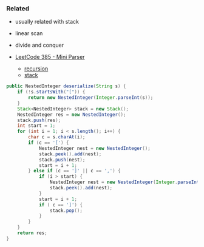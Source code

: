 ### Related
- usually related with stack
- linear scan
- divide and conquer

- [LeetCode 385 - Mini Parser](http://www.voidcn.com/article/p-bbkeyzij-bpk.html)
  - [recursion](https://leetcode.com/problems/mini-parser/discuss/86083/Short-Java-recursive-solution)
  - [stack](http://www.voidcn.com/article/p-bbkeyzij-bpk.html)
```java
public NestedInteger deserialize(String s) {
    if (!s.startsWith("[")) {
        return new NestedInteger(Integer.parseInt(s));
    }
    Stack<NestedInteger> stack = new Stack();
    NestedInteger res = new NestedInteger();
    stack.push(res);
    int start = 1;
    for (int i = 1; i < s.length(); i++) {
        char c = s.charAt(i);
        if (c == '[') {
            NestedInteger nest = new NestedInteger();
            stack.peek().add(nest);
            stack.push(nest);
            start = i + 1;
        } else if (c == ']' || c == ',') {
            if (i > start) {
                NestedInteger nest = new NestedInteger(Integer.parseInt(s.substring(start, i)));
                stack.peek().add(nest);
            }
            start = i + 1;
            if ( c == ']') {
                stack.pop();
            }
        }
    }
    return res;
}
```



